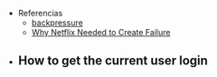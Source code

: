 - Referencias
	- [backpressure](https://medium.com/@jayphelps/backpressure-explained-the-flow-of-data-through-software-2350b3e77ce7)
	- [Why Netflix Needed to Create Failure](https://www.gremlin.com/chaos-monkey/the-origin-of-chaos-monkey/)
- How to get the current user login
	-